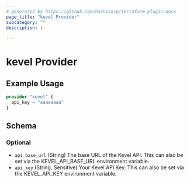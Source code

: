 ```yaml
---
# generated by https://github.com/hashicorp/terraform-plugin-docs
page_title: "kevel Provider"
subcategory: ""
description: |-
  
---
```


# kevel Provider



## Example Usage

```terraform
provider "kevel" {
  api_key = "aaaaaaaa"
}
```

<!-- schema generated by tfplugindocs -->
## Schema

### Optional

- `api_base_url` (String) The base URL of the Kevel API. This can also be set via the KEVEL_API_BASE_URL environment variable.
- `api_key` (String, Sensitive) Your Kevel API Key. This can also be set via the KEVEL_API_KEY environment variable.
